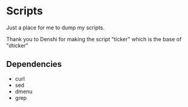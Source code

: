 # Scripts

Just a place for me to dump my scripts.

Thank you to Denshi for making the script "ticker" which is the base of "dticker"

## Dependencies

- curl
- sed
- dmenu
- grep
